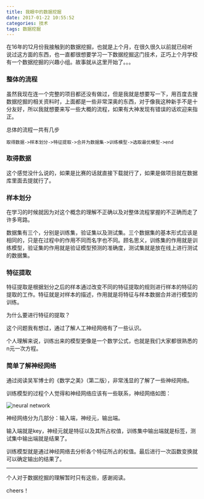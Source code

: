 ```yaml
---
title: 我眼中的数据挖掘
date: 2017-01-22 10:55:52
categories: 技术
tags: 数据挖掘
---
```



在16年的12月份我接触到的数据挖掘，也就是上个月，在很久很久以前就已经听说过这方面的东西，也一直都很想要学习一下数据挖掘这门技术，正巧上个月学校有一个数据挖掘的兴趣小组。故事就从这里开始了。。。

<!-- more-->

### 整体的流程

虽然我现在连一个完整的项目都还没有做过，但是我就是想要写一下，用百度去搜数据挖掘的相关资料时，上面都是一些非常深奥的东西，对于像我这种新手不是十分友好，所以我就想要来写一些大概的流程，如果有大神发现有错误的话欢迎来指正。

总体的流程一共有几步

```flow
取得数据->样本划分->特征提取->合并为数据集->训练模型->选取最优模型->end
```

### 取得数据

这个感觉没什么说的，如果是比赛的话就直接下载就行了，如果是做项目就在数据库里面去提就行了。

### 样本划分

在学习的时候就因为对这个概念的理解不正确以及对整体流程掌握的不正确而走了许多弯路。

数据集有三个，分别是训练集，验证集以及测试集。三个数据集的基本形式应该是相同的，只是在过程中的作用不同而名字也不同。顾名思义，训练集的作用就是训练模型，验证集的作用就是验证模型预测的准确度，测试集就是放在线上进行测试的数据集。

### 特征提取

特征提取是根据划分之后的样本通过改变不同的特征提取的规则进行样本的特征的提取的工作。特征就是对样本的描述，作用就是将特征与样本数据合并进行模型的训练。

为什么要进行特征的提取？

这个问题我有想过，通过了解人工神经网络有了一些认识。

个人理解来说，训练出来的模型更像是一个数学公式，也就是我们大家都很熟悉的n元一次方程。

### 简单了解神经网络

通过阅读吴军博士的《数学之美》（第二版），非常浅显的了解了一些神经网络。

训练模型的过程个人觉得和神经网络应该有一些联系，神经网络如图：

![neural network](/img/20170122_1.jpg)

神经网络分为几部分：输入端，神经元，输出端。

输入端就是key，神经元就是特征以及其所占权值，训练集中输出端就是标签，测试集中输出端就是结果了。

训练模型就是通过神经网络去分析各个特征所占的权值。最后进行一次函数变换就可以确定输出的结果了。

---

个人对于数据挖掘的理解暂时只有这些，感谢阅读。

cheers！